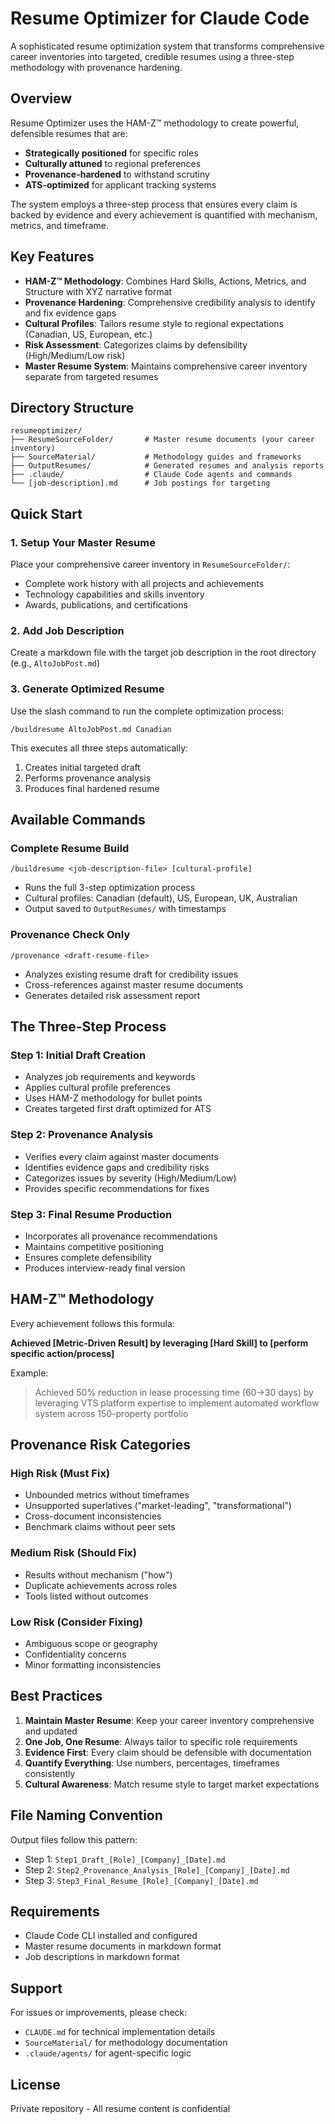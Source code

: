 # Resume Optimizer for Claude Code

A sophisticated resume optimization system that transforms comprehensive career inventories into targeted, credible resumes using a three-step methodology with provenance hardening.

## Overview

Resume Optimizer uses the HAM-Z™ methodology to create powerful, defensible resumes that are:
- **Strategically positioned** for specific roles
- **Culturally attuned** to regional preferences
- **Provenance-hardened** to withstand scrutiny
- **ATS-optimized** for applicant tracking systems

The system employs a three-step process that ensures every claim is backed by evidence and every achievement is quantified with mechanism, metrics, and timeframe.

## Key Features

- **HAM-Z™ Methodology**: Combines Hard Skills, Actions, Metrics, and Structure with XYZ narrative format
- **Provenance Hardening**: Comprehensive credibility analysis to identify and fix evidence gaps
- **Cultural Profiles**: Tailors resume style to regional expectations (Canadian, US, European, etc.)
- **Risk Assessment**: Categorizes claims by defensibility (High/Medium/Low risk)
- **Master Resume System**: Maintains comprehensive career inventory separate from targeted resumes

## Directory Structure

```
resumeoptimizer/
├── ResumeSourceFolder/       # Master resume documents (your career inventory)
├── SourceMaterial/           # Methodology guides and frameworks
├── OutputResumes/            # Generated resumes and analysis reports
├── .claude/                  # Claude Code agents and commands
└── [job-description].md      # Job postings for targeting
```

## Quick Start

### 1. Setup Your Master Resume

Place your comprehensive career inventory in `ResumeSourceFolder/`:
- Complete work history with all projects and achievements
- Technology capabilities and skills inventory
- Awards, publications, and certifications

### 2. Add Job Description

Create a markdown file with the target job description in the root directory (e.g., `AltoJobPost.md`)

### 3. Generate Optimized Resume

Use the slash command to run the complete optimization process:

```
/buildresume AltoJobPost.md Canadian
```

This executes all three steps automatically:
1. Creates initial targeted draft
2. Performs provenance analysis
3. Produces final hardened resume

## Available Commands

### Complete Resume Build
```
/buildresume <job-description-file> [cultural-profile]
```
- Runs the full 3-step optimization process
- Cultural profiles: Canadian (default), US, European, UK, Australian
- Output saved to `OutputResumes/` with timestamps

### Provenance Check Only
```
/provenance <draft-resume-file>
```
- Analyzes existing resume draft for credibility issues
- Cross-references against master resume documents
- Generates detailed risk assessment report

## The Three-Step Process

### Step 1: Initial Draft Creation
- Analyzes job requirements and keywords
- Applies cultural profile preferences
- Uses HAM-Z methodology for bullet points
- Creates targeted first draft optimized for ATS

### Step 2: Provenance Analysis
- Verifies every claim against master documents
- Identifies evidence gaps and credibility risks
- Categorizes issues by severity (High/Medium/Low)
- Provides specific recommendations for fixes

### Step 3: Final Resume Production
- Incorporates all provenance recommendations
- Maintains competitive positioning
- Ensures complete defensibility
- Produces interview-ready final version

## HAM-Z™ Methodology

Every achievement follows this formula:

**Achieved [Metric-Driven Result] by leveraging [Hard Skill] to [perform specific action/process]**

Example:
> Achieved 50% reduction in lease processing time (60→30 days) by leveraging VTS platform expertise to implement automated workflow system across 150-property portfolio

## Provenance Risk Categories

### High Risk (Must Fix)
- Unbounded metrics without timeframes
- Unsupported superlatives ("market-leading", "transformational")
- Cross-document inconsistencies
- Benchmark claims without peer sets

### Medium Risk (Should Fix)
- Results without mechanism ("how")
- Duplicate achievements across roles
- Tools listed without outcomes

### Low Risk (Consider Fixing)
- Ambiguous scope or geography
- Confidentiality concerns
- Minor formatting inconsistencies

## Best Practices

1. **Maintain Master Resume**: Keep your career inventory comprehensive and updated
2. **One Job, One Resume**: Always tailor to specific role requirements
3. **Evidence First**: Every claim should be defensible with documentation
4. **Quantify Everything**: Use numbers, percentages, timeframes consistently
5. **Cultural Awareness**: Match resume style to target market expectations

## File Naming Convention

Output files follow this pattern:
- Step 1: `Step1_Draft_[Role]_[Company]_[Date].md`
- Step 2: `Step2_Provenance_Analysis_[Role]_[Company]_[Date].md`
- Step 3: `Step3_Final_Resume_[Role]_[Company]_[Date].md`

## Requirements

- Claude Code CLI installed and configured
- Master resume documents in markdown format
- Job descriptions in markdown format

## Support

For issues or improvements, please check:
- `CLAUDE.md` for technical implementation details
- `SourceMaterial/` for methodology documentation
- `.claude/agents/` for agent-specific logic

## License

Private repository - All resume content is confidential
